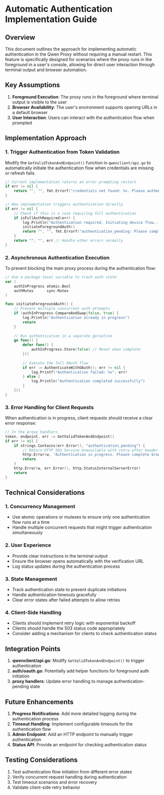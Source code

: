 # Automatic Authentication Implementation Guide

## Overview

This document outlines the approach for implementing automatic authentication in the Qwen Proxy without requiring a manual restart. This feature is specifically designed for scenarios where the proxy runs in the foreground in a user's console, allowing for direct user interaction through terminal output and browser automation.

## Key Assumptions

1. **Foreground Execution**: The proxy runs in the foreground where terminal output is visible to the user
2. **Browser Availability**: The user's environment supports opening URLs in a default browser
3. **User Interaction**: Users can interact with the authentication flow when prompted

## Implementation Approach

### 1. Trigger Authentication from Token Validation

Modify the `GetValidTokenAndEndpoint()` function in `qwenclient/api.go` to automatically initiate the authentication flow when credentials are missing or refresh fails.

```go
// Current implementation returns an error prompting restart
if err != nil {
    return "", "", fmt.Errorf("credentials not found: %v. Please authenticate with Qwen by restarting the proxy", err)
}

// New implementation triggers authentication directly
if err != nil {
    // Check if this is a case requiring full authentication
    if isFullAuthRequired(err) {
        log.Println("Authentication required. Initiating device flow...")
        initiateForegroundAuth()
        return "", "", fmt.Errorf("authentication_pending: Please complete browser authentication")
    }
    return "", "", err // Handle other errors normally
}
```

### 2. Asynchronous Authentication Execution

To prevent blocking the main proxy process during the authentication flow:

```go
// Use a package-level variable to track auth state
var (
    authInProgress atomic.Bool
    authMutex      sync.Mutex
)

func initiateForegroundAuth() {
    // Prevent multiple concurrent auth attempts
    if !authInProgress.CompareAndSwap(false, true) {
        log.Println("Authentication already in progress")
        return
    }
    
    // Run authentication in a separate goroutine
    go func() {
        defer func() {
            authInProgress.Store(false) // Reset when complete
        }()
        
        // Execute the full OAuth flow
        if err := AuthenticateWithOAuth(); err != nil {
            log.Printf("Authentication failed: %v", err)
        } else {
            log.Println("Authentication completed successfully")
        }
    }()
}
```

### 3. Error Handling for Client Requests

When authentication is in progress, client requests should receive a clear error response:

```go
// In the proxy handlers
token, endpoint, err := GetValidTokenAndEndpoint()
if err != nil {
    if strings.Contains(err.Error(), "authentication_pending") {
        // Return HTTP 503 Service Unavailable with retry-after header
        http.Error(w, "Authentication in progress. Please complete browser authentication and retry.", http.StatusServiceUnavailable)
        return
    }
    http.Error(w, err.Error(), http.StatusInternalServerError)
    return
}
```

## Technical Considerations

### 1. Concurrency Management

- Use atomic operations or mutexes to ensure only one authentication flow runs at a time
- Handle multiple concurrent requests that might trigger authentication simultaneously

### 2. User Experience

- Provide clear instructions in the terminal output
- Ensure the browser opens automatically with the verification URL
- Log status updates during the authentication process

### 3. State Management

- Track authentication state to prevent duplicate initiations
- Handle authentication timeouts gracefully
- Clear error states after failed attempts to allow retries

### 4. Client-Side Handling

- Clients should implement retry logic with exponential backoff
- Clients should handle the 503 status code appropriately
- Consider adding a mechanism for clients to check authentication status

## Integration Points

1. **qwenclient/api.go**: Modify `GetValidTokenAndEndpoint()` to trigger authentication
2. **auth/oauth.go**: Potentially add helper functions for foreground auth initiation
3. **proxy handlers**: Update error handling to manage authentication-pending state

## Future Enhancements

1. **Progress Notifications**: Add more detailed logging during the authentication process
2. **Timeout Handling**: Implement configurable timeouts for the authentication flow
3. **Admin Endpoint**: Add an HTTP endpoint to manually trigger authentication
4. **Status API**: Provide an endpoint for checking authentication status

## Testing Considerations

1. Test authentication flow initiation from different error states
2. Verify concurrent request handling during authentication
3. Test timeout scenarios and error recovery
4. Validate client-side retry behavior
